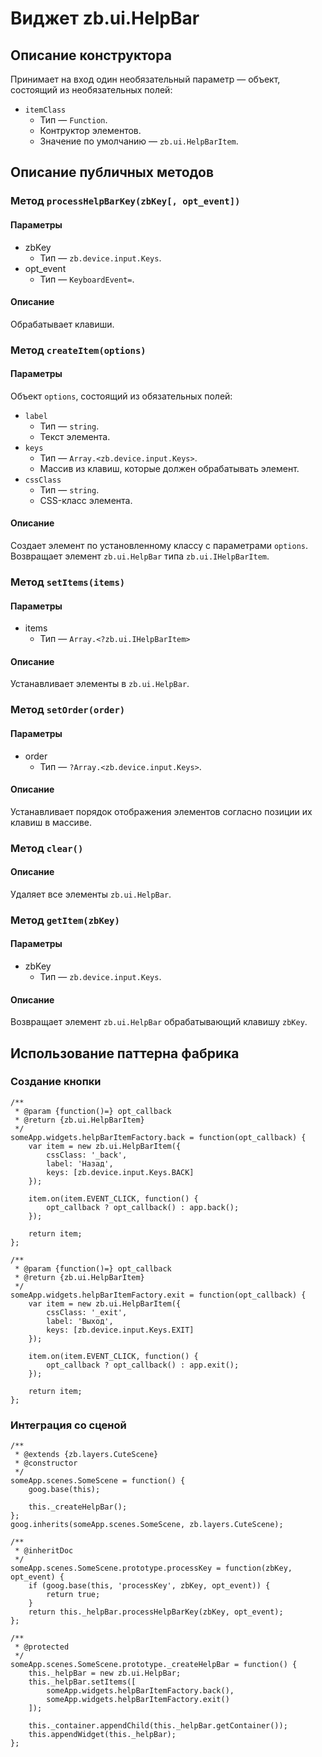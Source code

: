 # Виджет zb.ui.HelpBar

## Описание конструктора
Принимает на вход один необязательный параметр — объект, состоящий из необязательных полей:

* `itemClass`
	* Тип — `Function`.
	* Контруктор элементов.
	* Значение по умолчанию — `zb.ui.HelpBarItem`.

## Описание публичных методов

### Метод `processHelpBarKey(zbKey[, opt_event])`

#### Параметры
* zbKey
	* Тип — `zb.device.input.Keys`.
* opt_event
	* Тип — `KeyboardEvent=`.

#### Описание
Обрабатывает клавиши.

### Метод `createItem(options)`

#### Параметры
Объект `options`, состоящий из обязательных полей:

* `label`
	* Тип — `string`.
	* Текст элемента.
* `keys`
	* Тип — `Array.<zb.device.input.Keys>`.
	* Массив из клавиш, которые должен обрабатывать элемент.
* `cssClass`
	* Тип — `string`.
	* CSS-класс элемента.

#### Описание
Создает элемент по установленному классу с параметрами `options`.
Возвращает элемент `zb.ui.HelpBar` типа `zb.ui.IHelpBarItem`.

### Метод `setItems(items)`

#### Параметры
* items
	* Тип — `Array.<?zb.ui.IHelpBarItem>`

#### Описание
Устанавливает элементы в `zb.ui.HelpBar`.

### Метод `setOrder(order)`

#### Параметры
* order
	* Тип — `?Array.<zb.device.input.Keys>`.

#### Описание
Устанавливает порядок отображения элементов согласно позиции их клавиш в массиве.

### Метод `clear()`

#### Описание
Удаляет все элементы `zb.ui.HelpBar`.

### Метод `getItem(zbKey)`

#### Параметры
* zbKey
	* Тип — `zb.device.input.Keys`.

#### Описание
Возвращает элемент `zb.ui.HelpBar` обрабатывающий клавишу `zbKey`.

## Использование паттерна фабрика

### Создание кнопки

    /**
     * @param {function()=} opt_callback
     * @return {zb.ui.HelpBarItem}
     */
    someApp.widgets.helpBarItemFactory.back = function(opt_callback) {
        var item = new zb.ui.HelpBarItem({
            cssClass: '_back',
            label: 'Назад',
            keys: [zb.device.input.Keys.BACK]
        });

        item.on(item.EVENT_CLICK, function() {
            opt_callback ? opt_callback() : app.back();
        });

        return item;
    };

    /**
     * @param {function()=} opt_callback
     * @return {zb.ui.HelpBarItem}
     */
    someApp.widgets.helpBarItemFactory.exit = function(opt_callback) {
        var item = new zb.ui.HelpBarItem({
            cssClass: '_exit',
            label: 'Выход',
            keys: [zb.device.input.Keys.EXIT]
        });

        item.on(item.EVENT_CLICK, function() {
            opt_callback ? opt_callback() : app.exit();
        });

        return item;
    };

### Интеграция со сценой

    /**
     * @extends {zb.layers.CuteScene}
     * @constructor
     */
    someApp.scenes.SomeScene = function() {
        goog.base(this);

        this._createHelpBar();
    };
    goog.inherits(someApp.scenes.SomeScene, zb.layers.CuteScene);

    /**
     * @inheritDoc
     */
    someApp.scenes.SomeScene.prototype.processKey = function(zbKey, opt_event) {
        if (goog.base(this, 'processKey', zbKey, opt_event)) {
            return true;
        }
        return this._helpBar.processHelpBarKey(zbKey, opt_event);
    };

    /**
     * @protected
     */
    someApp.scenes.SomeScene.prototype._createHelpBar = function() {
        this._helpBar = new zb.ui.HelpBar;
        this._helpBar.setItems([
            someApp.widgets.helpBarItemFactory.back(),
            someApp.widgets.helpBarItemFactory.exit()
        ]);

        this._container.appendChild(this._helpBar.getContainer());
        this.appendWidget(this._helpBar);
    };
